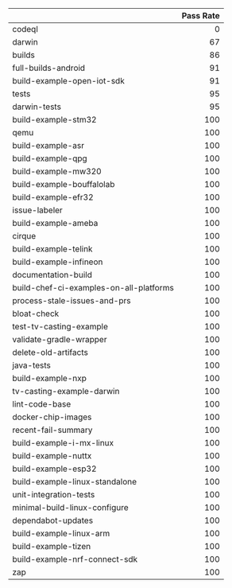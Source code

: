 |                                         |   Pass Rate |
|:----------------------------------------|------------:|
| codeql                                  |           0 |
| darwin                                  |          67 |
| builds                                  |          86 |
| full-builds-android                     |          91 |
| build-example-open-iot-sdk              |          91 |
| tests                                   |          95 |
| darwin-tests                            |          95 |
| build-example-stm32                     |         100 |
| qemu                                    |         100 |
| build-example-asr                       |         100 |
| build-example-qpg                       |         100 |
| build-example-mw320                     |         100 |
| build-example-bouffalolab               |         100 |
| build-example-efr32                     |         100 |
| issue-labeler                           |         100 |
| build-example-ameba                     |         100 |
| cirque                                  |         100 |
| build-example-telink                    |         100 |
| build-example-infineon                  |         100 |
| documentation-build                     |         100 |
| build-chef-ci-examples-on-all-platforms |         100 |
| process-stale-issues-and-prs            |         100 |
| bloat-check                             |         100 |
| test-tv-casting-example                 |         100 |
| validate-gradle-wrapper                 |         100 |
| delete-old-artifacts                    |         100 |
| java-tests                              |         100 |
| build-example-nxp                       |         100 |
| tv-casting-example-darwin               |         100 |
| lint-code-base                          |         100 |
| docker-chip-images                      |         100 |
| recent-fail-summary                     |         100 |
| build-example-i-mx-linux                |         100 |
| build-example-nuttx                     |         100 |
| build-example-esp32                     |         100 |
| build-example-linux-standalone          |         100 |
| unit-integration-tests                  |         100 |
| minimal-build-linux-configure           |         100 |
| dependabot-updates                      |         100 |
| build-example-linux-arm                 |         100 |
| build-example-tizen                     |         100 |
| build-example-nrf-connect-sdk           |         100 |
| zap                                     |         100 |